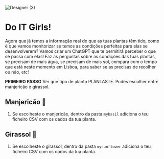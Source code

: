 ![Designer (3)](https://github.com/user-attachments/assets/bec0ccc4-52b3-4b95-9d00-d6984a484c85)

# Do IT Girls!

Agora que já temos a informação real do que as tuas plantas têm tido, como é que vamos monitorizar se temos as condições perfeitas para elas se desenvolverem? Vamos criar um ChatGPT que te permitirá perceber o que se passa com elas! Faz as perguntas sobre as condições das tuas plantas, se precisam de mais água, se precisam de mais sol, compara com o tempo que está neste momento em Lisboa, para saber se as precisas de recolher ou não, etc! 

**PRIMEIRO PASSO** Ver que tipo de planta PLANTASTE. Podes escolher entre manjericão e girassol.

## Manjericão 🌱
1. Se escolheste o manjericão, dentro da pasta `mybasil` adiciona o teu ficheiro CSV com os dados da tua planta.


## Girassol 🌻
1. Se escolheste o girassol, dentro da pasta `mysunflower` adiciona o teu ficheiro CSV com os dados da tua planta.

